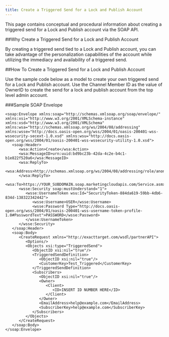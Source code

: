 ```yaml
---
title: Create a Triggered Send for a Lock and Publish Account
---
```

<p>This page contains conceptual and procedural information about creating a triggered send for a Lock and Publish account via the SOAP API.</p>

##Why Create a Triggered Send for a Lock and Publish Account
<p>By creating a triggered send tied to a Lock and Publish account, you can take advantage of the personalization capabilities of the account while utilizing the immediacy and availability of a triggered send.</p>

##How To Create a Triggered Send for a Lock and Publish Account
<p>Use the sample code below as a model to create your own triggered send for a Lock and Publish account. Use the Channel Member ID as the value of OwnerID to create the send for a lock and publish account from the top level admin account.</p>

###Sample SOAP Envelope 
```
<soap:Envelope xmlns:soap="http://schemas.xmlsoap.org/soap/envelope/" xmlns:xsi="http://www.w3.org/2001/XMLSchema-instance" xmlns:xsd="http://www.w3.org/2001/XMLSchema" xmlns:wsa="http://schemas.xmlsoap.org/ws/2004/08/addressing" xmlns:wsse="http://docs.oasis-open.org/wss/2004/01/oasis-200401-wss-wssecurity-secext-1.0.xsd" xmlns:wsu="http://docs.oasis-open.org/wss/2004/01/oasis-200401-wss-wssecurity-utility-1.0.xsd">
   <soap:Header>
      <wsa:Action>Create</wsa:Action>
      <wsa:MessageID>urn:uuid:bd9bc23b-42da-4c2e-b4c1-b1e822f520a6</wsa:MessageID>
      <wsa:ReplyTo>
         <wsa:Address>http://schemas.xmlsoap.org/ws/2004/08/addressing/role/anonymous</wsa:Address>
      </wsa:ReplyTo>
      <wsa:To>https://YOUR_SUBDOMAIN.soap.marketingcloudapis.com/Service.asmx</wsa:To>
      <wsse:Security soap:mustUnderstand="1">
         <wsse:UsernameToken wsu:Id="SecurityToken-884da619-59bb-4db6-834d-138322342442">
            <wsse:Username>USER</wsse:Username>
            <wsse:Password Type="http://docs.oasis-open.org/wss/2004/01/oasis-200401-wss-username-token-profile-1.0#PasswordText">PASSWORD</wsse:Password>
         </wsse:UsernameToken>
      </wsse:Security>
   </soap:Header>
   <soap:Body>
      <CreateRequest xmlns="http://exacttarget.com/wsdl/partnerAPI">
         <Options/>
         <Objects xsi:type="TriggeredSend">
            <ObjectID xsi:nil="true"/>
            <TriggeredSendDefinition>
               <ObjectID xsi:nil="true"/>
               <CustomerKey>Test_Triggered</CustomerKey>
            </TriggeredSendDefinition>
            <Subscribers>
               <ObjectID xsi:nil="true"/>
               <Owner>
                  <Client>
                     <ID>INSERT ID NUMBER HERE</ID>
                  </Client>
               </Owner>
               <EmailAddress>help@example.com</EmailAddress>
               <SubscriberKey>help@example.com</SubscriberKey>
            </Subscribers>
         </Objects>
      </CreateRequest>
   </soap:Body>
</soap:Envelope>
```
         